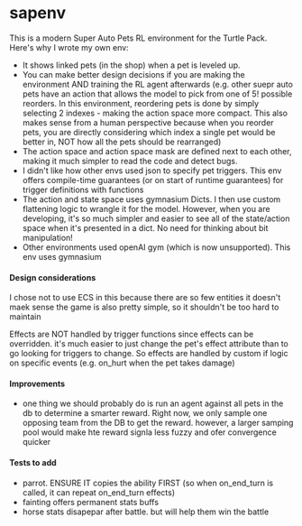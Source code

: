# sapenv

This is a modern Super Auto Pets RL environment for the Turtle Pack. Here's why I wrote my own env:
- It shows linked pets (in the shop) when a pet is leveled up.
- You can make better design decisions if you are making the environment AND training the RL agent afterwards (e.g. other suepr auto pets have an action that allows the model to pick from one of 5! possible reorders. In this environment, reordering pets is done by simply selecting 2 indexes - making the action space more compact. This also makes sense from a human perspective because when you reorder pets, you are directly considering which index a single pet would be better in, NOT how all the pets should be rearranged)
- The action space and action space mask are defined next to each other, making it much simpler to read the code and detect bugs.
- I didn't like how other envs used json to specify pet triggers. This env offers compile-time guarantees (or on start of runtime guarantees) for trigger definitions with functions
- The action and state space uses gymnasium Dicts. I then use custom flattening logic to wrangle it for the model. However, when you are developing, it's so much simpler and easier to see all of the state/action space when it's presented in a dict. No need for thinking about bit manipulation!
- Other environments used openAI gym (which is now unsupported). This env uses gymnasium

#### Design considerations
I chose not to use ECS in this because there are so few entities it doesn't maek sense
the game is also pretty simple, so it shouldn't be too hard to maintain


Effects are NOT handled by trigger functions since effects can be overridden. it's much easier to just change the pet's effect attribute than to go looking for triggers to change.
So effects are handled by custom if logic on specific events (e.g. on_hurt when the pet takes damage)



#### Improvements
- one thing we should probably do is run an agent against all pets in the db to determine a smarter reward. Right now, we only sample one opposing team from the DB to get the reward. however, a larger samping pool would make hte reward signla less fuzzy and ofer convergence quicker


#### Tests to add
- parrot. ENSURE IT copies the ability FIRST (so when on_end_turn is called, it can repeat on_end_turn effects)
- fainting offers permanent stats buffs
- horse stats disapepar after battle. but will help them win the battle
